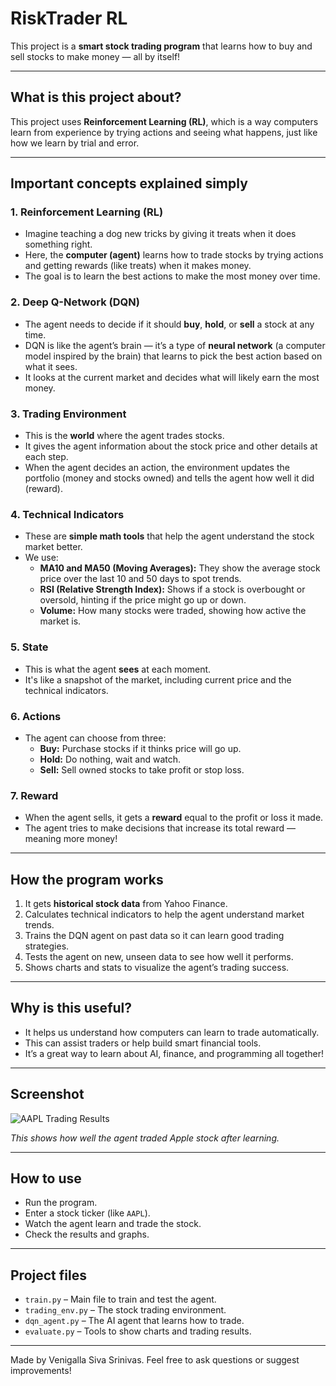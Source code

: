 # RiskTrader RL

This project is a **smart stock trading program** that learns how to buy and sell stocks to make money — all by itself!

---

## What is this project about?

This project uses **Reinforcement Learning (RL)**, which is a way computers learn from experience by trying actions and seeing what happens, just like how we learn by trial and error.

---

## Important concepts explained simply

### 1. Reinforcement Learning (RL)

- Imagine teaching a dog new tricks by giving it treats when it does something right.
- Here, the **computer (agent)** learns how to trade stocks by trying actions and getting rewards (like treats) when it makes money.
- The goal is to learn the best actions to make the most money over time.

### 2. Deep Q-Network (DQN)

- The agent needs to decide if it should **buy**, **hold**, or **sell** a stock at any time.
- DQN is like the agent’s brain — it’s a type of **neural network** (a computer model inspired by the brain) that learns to pick the best action based on what it sees.
- It looks at the current market and decides what will likely earn the most money.

### 3. Trading Environment

- This is the **world** where the agent trades stocks.
- It gives the agent information about the stock price and other details at each step.
- When the agent decides an action, the environment updates the portfolio (money and stocks owned) and tells the agent how well it did (reward).

### 4. Technical Indicators

- These are **simple math tools** that help the agent understand the stock market better.
- We use:
  - **MA10 and MA50 (Moving Averages):** They show the average stock price over the last 10 and 50 days to spot trends.
  - **RSI (Relative Strength Index):** Shows if a stock is overbought or oversold, hinting if the price might go up or down.
  - **Volume:** How many stocks were traded, showing how active the market is.

### 5. State

- This is what the agent **sees** at each moment.
- It's like a snapshot of the market, including current price and the technical indicators.

### 6. Actions

- The agent can choose from three:
  - **Buy:** Purchase stocks if it thinks price will go up.
  - **Hold:** Do nothing, wait and watch.
  - **Sell:** Sell owned stocks to take profit or stop loss.

### 7. Reward

- When the agent sells, it gets a **reward** equal to the profit or loss it made.
- The agent tries to make decisions that increase its total reward — meaning more money!

---

## How the program works

1. It gets **historical stock data** from Yahoo Finance.
2. Calculates technical indicators to help the agent understand market trends.
3. Trains the DQN agent on past data so it can learn good trading strategies.
4. Tests the agent on new, unseen data to see how well it performs.
5. Shows charts and stats to visualize the agent’s trading success.

---

## Why is this useful?

- It helps us understand how computers can learn to trade automatically.
- This can assist traders or help build smart financial tools.
- It’s a great way to learn about AI, finance, and programming all together!

---

## Screenshot

![AAPL Trading Results](./screenshots/aapl_trading_results.png)

*This shows how well the agent traded Apple stock after learning.*

---

## How to use

- Run the program.
- Enter a stock ticker (like `AAPL`).
- Watch the agent learn and trade the stock.
- Check the results and graphs.

---

## Project files

- `train.py` – Main file to train and test the agent.
- `trading_env.py` – The stock trading environment.
- `dqn_agent.py` – The AI agent that learns how to trade.
- `evaluate.py` – Tools to show charts and trading results.

---

Made by Venigalla Siva Srinivas. Feel free to ask questions or suggest improvements!